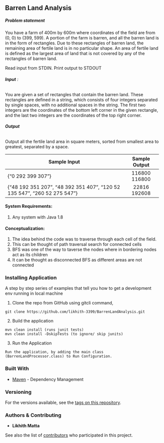 ##    **Barren Land Analysis**

##### **Problem statement**

You have a farm of 400m by 600m where coordinates of the field are from (0, 0) to (399, 599). A portion of the farm is barren, and all the barren land is in the form of rectangles. Due to these rectangles of barren land, the remaining area of fertile land is in no particular shape. An area of fertile land is defined as the largest area of land that is not covered by any of the rectangles of barren land.

Read input from STDIN. Print output to STDOUT  

###### **Input** :
You are given a set of rectangles that contain the barren land. These rectangles are defined in a string, which consists of four integers separated by single spaces, with no additional spaces in the string. The first two integers are the coordinates of the bottom left corner in the given rectangle, and the last two integers are the coordinates of the top right corner.
###### **Output**
Output all the fertile land area in square meters, sorted from smallest area to greatest, separated by a space.

    
 | Sample Input | Sample Output           |          
 | ------------- |:-------------:|      
 | {“0 292 399 307”} | 116800  116800 |             
 | {“48 192 351 207”, “48 392 351 407”, “120 52 135 547”, “260 52 275 547”} | 22816 192608       |          
  
  #### System Requirements:
 1. Any system with Java 1.8

 
 #### Conceptualization:
  1. The idea behind the code was to traverse through each cell of the field. 
  2. This can be thought of path traversal search for connected cells
  3. BFS was one of the way to taverse the nodes where in bordering nodes act as its children
  4. It can be thought as disconnected BFS as different areas are not connected  
 
 ### Installing Application

A step by step series of examples that tell you how to get a development env running in local machine

1. Clone the repo from GitHub using gitcli command,

```
git clone https://github.com/likhith-3399/BarrenLandAnalysis.git
```

2. Build the application
```
mvn clean install (runs junit tests)
mvn clean install -DskipTests (to ignore/ skip junits)
```

3. Run the Application
```
Run the application, by adding the main class (BarrenLandProcessor.class) to Run Configuration.
```
 
### Built With

* [Maven](https://maven.apache.org/) - Dependency Management


### Versioning

For the versions available, see the [tags on this repository](https://github.com/likhith-3399/BarrenLandAnalysis/releases). 


### Authors & Contributing

* **Likhith Matta**

See also the list of [contributors](https://github.com/likhith-3399/BarrenLandAnalysis/contributors) who participated in this project.
